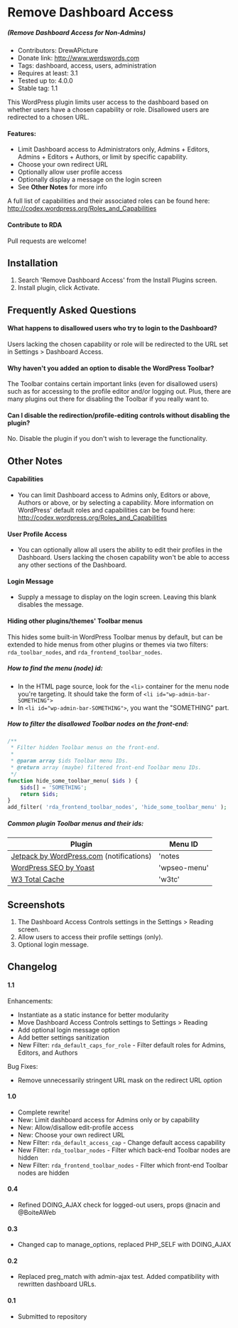 # Remove Dashboard Access
##### (Remove Dashboard Access for Non-Admins)

* Contributors: DrewAPicture
* Donate link: http://www.werdswords.com
* Tags: dashboard, access, users, administration
* Requires at least: 3.1
* Tested up to: 4.0.0
* Stable tag: 1.1

This WordPress plugin limits user access to the dashboard based on whether users have a chosen capability or role. Disallowed users are redirected to a chosen URL.

#### Features:

* Limit Dashboard access to Administrators only, Admins + Editors, Admins + Editors + Authors, or limit by specific capability.
* Choose your own redirect URL
* Optionally allow user profile access
* Optionally display a message on the login screen
* See **Other Notes** for more info

A full list of capabilities and their associated roles can be found here: http://codex.wordpress.org/Roles_and_Capabilities

#### Contribute to RDA

Pull requests are welcome!

## Installation

1. Search 'Remove Dashboard Access' from the Install Plugins screen.
2. Install plugin, click Activate.

## Frequently Asked Questions

#### What happens to disallowed users who try to login to the Dashboard?

Users lacking the chosen capability or role will be redirected to the URL set in Settings > Dashboard Access.

#### Why haven't you added an option to disable the WordPress Toolbar?

The Toolbar contains certain important links (even for disallowed users) such as for accessing to the profile editor and/or logging out. Plus, there are many plugins out there for disabling the Toolbar if you really want to.

#### Can I disable the redirection/profile-editing controls without disabling the plugin?

No. Disable the plugin if you don't wish to leverage the functionality.

## Other Notes

#### Capabilities

* You can limit Dashboard access to Admins only, Editors or above, Authors or above, or by selecting a capability. More information on WordPress' default roles and capabilities can be found here: http://codex.wordpress.org/Roles_and_Capabilities

#### User Profile Access

* You can optionally allow all users the ability to edit their profiles in the Dashboard. Users lacking the chosen capability won't be able to access any other sections of the Dashboard.

#### Login Message

* Supply a message to display on the login screen. Leaving this blank disables the message.

#### Hiding other plugins/themes' Toolbar menus

This hides some built-in WordPress Toolbar menus by default, but can be extended to hide menus from other plugins or themes via two filters: `rda_toolbar_nodes`, and `rda_frontend_toolbar_nodes`.

##### How to find the menu (node) id:

* In the HTML page source, look for the `<li>` container for the menu node you're targeting. It should take the form of `<li id="wp-admin-bar-SOMETHING">`
* In `<li id="wp-admin-bar-SOMETHING">`, you want the "SOMETHING" part.
	
##### How to filter the disallowed Toolbar nodes on the front-end:

```php
/**
 * Filter hidden Toolbar menus on the front-end.
 *
 * @param array $ids Toolbar menu IDs.
 * @return array (maybe) filtered front-end Toolbar menu IDs.
 */
function hide_some_toolbar_menu( $ids ) {
	$ids[] = 'SOMETHING';
	return $ids;
}
add_filter( 'rda_frontend_toolbar_nodes', 'hide_some_toolbar_menu' );
```

##### Common plugin Toolbar menus and their ids:

| Plugin | Menu ID |
| ------ | ------- |
| [Jetpack by WordPress.com](http://wordpress.org/extend/plugins/jetpack/) (notifications) | 'notes |
| [WordPress SEO by Yoast](http://wordpress.org/extend/plugins/wordpress-seo/) | 'wpseo-menu' |
| [W3 Total Cache](http://wordpress.org/extend/plugins/w3-total-cache/) | 'w3tc' |

## Screenshots

1. The Dashboard Access Controls settings in the Settings > Reading screen.
2. Allow users to access their profile settings (only).
3. Optional login message.

## Changelog

#### 1.1

Enhancements:
* Instantiate as a static instance for better modularity
* Move Dashboard Access Controls settings to Settings > Reading
* Add optional login message option
* Add better settings sanitization
* New Filter: `rda_default_caps_for_role` - Filter default roles for Admins, Editors, and Authors

Bug Fixes:
* Remove unnecessarily stringent URL mask on the redirect URL option

#### 1.0

* Complete rewrite!
* New: Limit dashboard access for Admins only or by capability
* New: Allow/disallow edit-profile access
* New: Choose your own redirect URL
* New Filter: `rda_default_access_cap` - Change default access capability
* New Filter: `rda_toolbar_nodes` - Filter which back-end Toolbar nodes are hidden
* New Filter: `rda_frontend_toolbar_nodes` - Filter which front-end Toolbar nodes are hidden

#### 0.4

* Refined DOING_AJAX check for logged-out users, props @nacin and @BoiteAWeb

#### 0.3

* Changed cap to manage_options, replaced PHP_SELF with DOING_AJAX

#### 0.2

* Replaced preg_match with admin-ajax test. Added compatibility with rewritten dashboard URLs.

#### 0.1

* Submitted to repository
